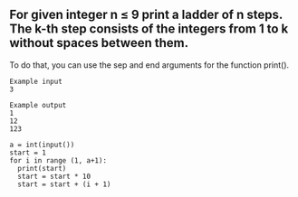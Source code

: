 ## For given integer n ≤ 9 print a ladder of n steps. The k-th step consists of the integers from 1 to k without spaces between them.
To do that, you can use the sep and end arguments for the function print().

```
Example input
3

Example output
1
12
123
```

```
a = int(input())
start = 1
for i in range (1, a+1):
  print(start)
  start = start * 10
  start = start + (i + 1)
```  

